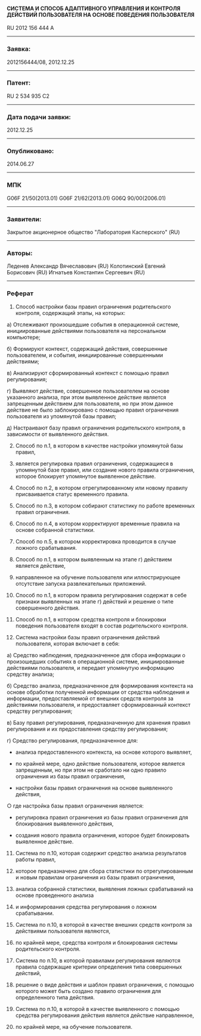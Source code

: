 #### СИСТЕМА И СПОСОБ АДАПТИВНОГО УПРАВЛЕНИЯ И КОНТРОЛЯ ДЕЙСТВИЙ ПОЛЬЗОВАТЕЛЯ НА ОСНОВЕ ПОВЕДЕНИЯ ПОЛЬЗОВАТЕЛЯ
RU 2012 156 444 A

---

### Заявка:
2012156444/08, 2012.12.25

---

### Патент:
RU 2 534 935 C2

---

### Дата подачи заявки:   
2012.12.25

---

### Опубликовано:   
2014.06.27

---

### МПК
G06F 21/50(2013.01)
G06F 21/62(2013.01)
G06Q 90/00(2006.01)

---

### Заявители:
Закрытое акционерное общество "Лаборатория Касперского" (RU)

---

### Авторы:
Леденев Александр Вячеславович (RU)
Колотинский Евгений Борисович (RU)
Игнатьев Константин Сергеевич (RU)

---

### Реферат

1. Способ настройки базы правил ограничения родительского контроля, содержащий этапы, на которых:

 
а) Отслеживают произошедшие события в операционной системе, инициированные действиями пользователя на персональном компьютере;

 
б) Формируют контекст, содержащий действия, совершенные пользователем, и события, инициированные совершенными действиями;

 
в) Анализируют сформированный контекст с помощью правил регулирования;

 
г) Выявляют действие, совершенное пользователем на основе указанного анализа, 
при этом выявленное действие является запрещенным действием для пользователя, 
но при этом данное действие не было заблокировано с помощью правил ограничения пользователя из упомянутой базы правил;

 
д) Настраивают базу правил ограничения родительского контроля, в зависимости от выявленного действия.

 
2. Способ по п.1, в котором в качестве настройки упомянутой базы правил,
3. является регулировка правил ограничения, содержащиеся в упомянутой базе правил, или создание нового правила ограничения,
которое блокирует упомянутое выявленное действие.

 
4. Способ по п.2, в котором отрегулированному или новому правилу присваивается статус временного правила.

 
5. Способ по п.3, в котором собирают статистику по работе временных правил ограничения.

 
6. Способ по п.4, в котором корректируют временные правила на основе собранной статистики.

 
7. Способ по п.5, в котором корректировка проводится в случае ложного срабатывания.

 
8. Способ по п.1, в котором выявленным на этапе г) действием является действие,
9. направленное на обучение пользователя или иллюстрирующее отсутствие запуска развлекательных приложений.

 
10. Способ по п.1, в котором правила регулирования содержат в себе признаки выявленных на этапе г) действий и решение о типе совершенного действия.

 
11. Способ по п.1, в котором средства контроля и блокировки поведения пользователя входят в состав родительского контроля.

 
12. Система настройки базы правил ограничения действий пользователя, которая включает в себя:

 
а) Средство наблюдения, предназначенное для сбора информации о произошедших событиях в операционной системе, 
инициированные действиями пользователя, и передает упомянутую информацию средству анализа;

 
б) Средство анализа, предназначенное для формирования контекста на основе обработки полученной информации от средства наблюдения и информации, 
предоставляемой от внешних средств контроля за действиями пользователя, и предоставляет сформированный контекст средству регулирования;

 
в) Базу правил регулирования, предназначенную для хранения правил регулирования и их предоставления средству регулирования;

 
г) Средство регулирования, предназначенное для:

 
- анализа предоставленного контекста, на основе которого выявляет,
- по крайней мере, одно действие пользователя, которое является запрещенным, но при этом не сработало ни одно правило ограничения из базы правил ограничения,

 
- настройки базы правил ограничения на основе выявленного действия,

 
○ где настройка базы правил ограничения является:

 
- регулировка правил ограничения из базы правил ограничения для блокирования выявленного действия,

 
- создания нового правила ограничения, которое будет блокировать выявленное действие.

 
11. Система по п.10, которая содержит средство анализа результатов работы правил,
12. которое предназначено для сбора статистики по отрегулированным и новым правилам ограничения из базы правил ограничения,
13. анализа собранной статистики, выявления ложных срабатываний на основе проведенного анализа
14. и информирования средства регулирования о ложном срабатывании.

 
15. Система по п.10, в которой в качестве внешних средств контроля за действиями пользователя являются,
16. по крайней мере, средства контроля и блокирования системы родительского контроля.

 
17. Система по п.10, в которой правилами регулирования являются правила содержащие критерии определения типа совершенных действий,
18. решение о виде действия и шаблон правил ограничения, с помощью которого может быть создано правило ограничения для определенного типа действия.

 
19. Система по п.10, в которой в качестве выявленного с помощью средства регулирования действия является действие направленное,
20. по крайней мере, на обучение пользователя.
